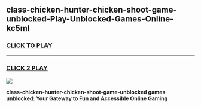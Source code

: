 
## class-chicken-hunter-chicken-shoot-game-unblocked-Play-Unblocked-Games-Online-kc5ml
<h3>
<a href="https://premium76.site?title=class-chicken-hunter-chicken-shoot-game-unblocked&ref=24A">CLICK TO PLAY</a></h3>
<hr>

<h3>
<a href="https://premium76.site?title=class-chicken-hunter-chicken-shoot-game-unblocked&ref=24A">CLICK 2 PLAY</a>
  
</h3>

<a href="https://premium76.site?title=class-chicken-hunter-chicken-shoot-game-unblocked&ref=24A"><img src="https://clearcache.store/games.png"></a>


**class-chicken-hunter-chicken-shoot-game-unblocked games unblocked: Your Gateway to Fun and Accessible Online Gaming**
